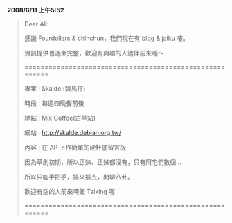 **2008/6/11 上午5:52**

> Dear All:
> 
> 感謝 Fourdollars &amp; chihchun，我們現在有 blog & jaiku 嘍。
> 
> 資訊提供也逐漸完整，歡迎有興趣的人邀伴前來喔～
> 
> ========================================================
> 
> 專案 : Skalde (報馬仔)
> 
> 時段 : 每週四晚餐前後
> 
> 地點 : Mix Coffee(古亭站)
> 
> 網站 : <http://skalde.debian.org.tw/>  
> 
> 內容 : 在 AP 上作簡單的硬杯底留言版
> 
> 因為草創初期，所以正妹、正姊都沒有，只有阿宅們數個…
> 
> 所以只能手把手，摳來摳去，閒聊八卦。
> 
> 歡迎有空的人前來呷飯 Talking 喔
> 
> ========================================================